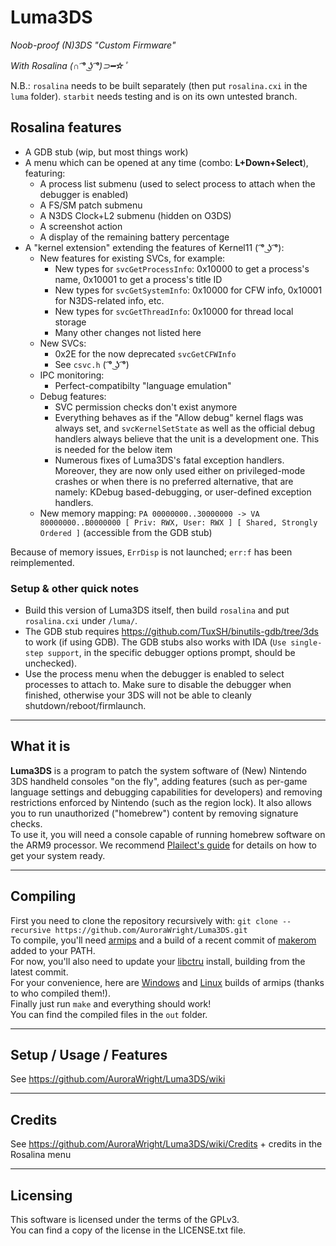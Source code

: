 # Luma3DS
*Noob-proof (N)3DS "Custom Firmware"*

*With Rosalina (∩ ͡° ͜ʖ ͡°)⊃━☆ﾟ*

N.B.: `rosalina` needs to be built separately (then put `rosalina.cxi` in the `luma` folder). `starbit` needs testing and is on its own untested branch.

## Rosalina features

* A GDB stub (wip, but most things work)
* A menu which can be opened at any time (combo: **L+Down+Select**), featuring:
    * A process list submenu (used to select process to attach when the debugger is enabled)
    * A FS/SM patch submenu
    * A N3DS Clock+L2 submenu (hidden on O3DS)
    * A screenshot action
    * A display of the remaining battery percentage
* A "kernel extension" extending the features of Kernel11 ( ͡° ͜ʖ ͡°):
    * New features for existing SVCs, for example:
        * New types for `svcGetProcessInfo`: 0x10000 to get a process's name, 0x10001 to get a process's title ID
        * New types for `svcGetSystemInfo`: 0x10000 for CFW info, 0x10001 for N3DS-related info, etc.
        * New types for `svcGetThreadInfo`: 0x10000 for thread local storage
        * Many other changes not listed here
    * New SVCs:
        * 0x2E for the now deprecated `svcGetCFWInfo`
        * See `csvc.h` ( ͡° ͜ʖ ͡°)
    * IPC monitoring:
        * Perfect-compatibilty "language emulation"
    * Debug features:
        * SVC permission checks don't exist anymore
        * Everything behaves as if the "Allow debug" kernel flags was always set, and `svcKernelSetState` as well as the official debug handlers always believe that the unit is a development one. This is needed for the below item
        * Numerous fixes of Luma3DS's fatal exception handlers. Moreover, they are now only used either on privileged-mode crashes or when there is no preferred alternative, that are namely: KDebug based-debugging, or user-defined exception handlers.
    * New memory mapping: `PA 00000000..30000000 -> VA 80000000..B0000000 [ Priv: RWX, User: RWX ] [ Shared, Strongly Ordered ]` (accessible from the GDB stub)

Because of memory issues, `ErrDisp` is not launched; `err:f` has been reimplemented.

### Setup & other quick notes

* Build this version of Luma3DS itself, then build `rosalina` and put `rosalina.cxi` under `/luma/`.
* The GDB stub requires https://github.com/TuxSH/binutils-gdb/tree/3ds to work (if using GDB). The GDB stubs also works with IDA (`Use single-step support`, in the specific debugger options prompt, should be unchecked).
* Use the process menu when the debugger is enabled to select processes to attach to. Make sure to disable the debugger when finished, otherwise your 3DS will not be able to cleanly shutdown/reboot/firmlaunch.

---

## What it is

**Luma3DS** is a program to patch the system software of (New) Nintendo 3DS handheld consoles "on the fly", adding features (such as per-game language settings and debugging capabilities for developers) and removing restrictions enforced by Nintendo (such as the region lock).
It also allows you to run unauthorized ("homebrew") content by removing signature checks.  
To use it, you will need a console capable of running homebrew software on the ARM9 processor. We recommend [Plailect's guide](https://3ds.guide/) for details on how to get your system ready.

---

## Compiling

First you need to clone the repository recursively with: `git clone --recursive https://github.com/AuroraWright/Luma3DS.git`  
To compile, you'll need [armips](https://github.com/Kingcom/armips) and a build of a recent commit of [makerom](https://github.com/profi200/Project_CTR) added to your PATH.  
For now, you'll also need to update your [libctru](https://github.com/smealum/ctrulib) install, building from the latest commit.  
For your convenience, here are [Windows](http://www91.zippyshare.com/v/ePGpjk9r/file.html) and [Linux](https://mega.nz/#!uQ1T1IAD!Q91O0e12LXKiaXh_YjXD3D5m8_W3FuMI-hEa6KVMRDQ) builds of armips (thanks to who compiled them!).  
Finally just run `make` and everything should work!  
You can find the compiled files in the `out` folder.

---

## Setup / Usage / Features

See https://github.com/AuroraWright/Luma3DS/wiki

---

## Credits

See https://github.com/AuroraWright/Luma3DS/wiki/Credits + credits in the Rosalina menu

---

## Licensing

This software is licensed under the terms of the GPLv3.  
You can find a copy of the license in the LICENSE.txt file.
